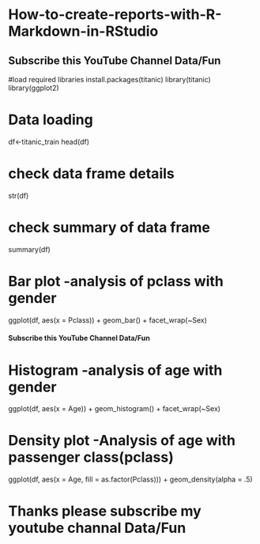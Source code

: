 # How-to-create-reports-with-R-Markdown-in-RStudio

## Subscribe this YouTube Channel Data/Fun

#load required libraries
install.packages(titanic)
library(titanic)
library(ggplot2)


# Data loading

df<-titanic_train
head(df)



# check data frame details


str(df)


# check summary of data frame 


summary(df)



# Bar plot -analysis of pclass with gender

ggplot(df, aes(x = Pclass)) + 
  geom_bar() + 
  facet_wrap(~Sex)


#### Subscribe this YouTube Channel Data/Fun
# Histogram -analysis of age with gender

ggplot(df, aes(x = Age)) + 
  geom_histogram() + 
  facet_wrap(~Sex)



# Density plot -Analysis of age with passenger class(pclass)

ggplot(df, aes(x = Age, fill = as.factor(Pclass))) +
  geom_density(alpha = .5)


# Thanks please subscribe my youtube channal Data/Fun

